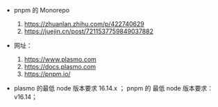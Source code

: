 - pnpm 的 Monorepo

  1. https://zhuanlan.zhihu.com/p/422740629
  2. https://juejin.cn/post/7211537759849037882

- 网址：

  1. https://www.plasmo.com
  2. https://docs.plasmo.com
  3. https://pnpm.io/

* plasmo 的最低 node 版本要求 16.14.x ； pnpm 的 最低 node 版本要求：v16.14；
